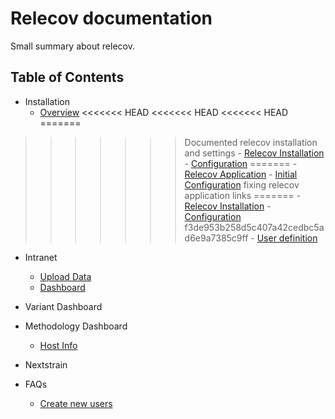 # Relecov documentation

Small summary about relecov.


## Table of Contents
- Installation
    - [Overview](structureOverview.md)
<<<<<<< HEAD
<<<<<<< HEAD
<<<<<<< HEAD
=======
>>>>>>> Documented relecov installation and settings
    - [Relecov Installation](relecovInstallation.md)
    - [Configuration](configuration.md)
=======
    - [Relecov Application](relecovApplication.md)
    - [Initial Configuration](initialConfiguration.md)
>>>>>>> fixing relecov application links
=======
    - [Relecov Installation](relecovInstallation.md)
    - [Configuration](configuration.md)
>>>>>>> f3de953b258d5c407a42cedbc5ad6e9a7385c9ff
    - [User definition](userDefinition)

- Intranet
    - [Upload Data](intranet.md)
    - [Dashboard](dashboard.md)

- Variant Dashboard

- Methodology Dashboard
    - [Host Info](hostInfo.md)

- Nextstrain

- FAQs
    - [Create new users](createNewUsers.md)
